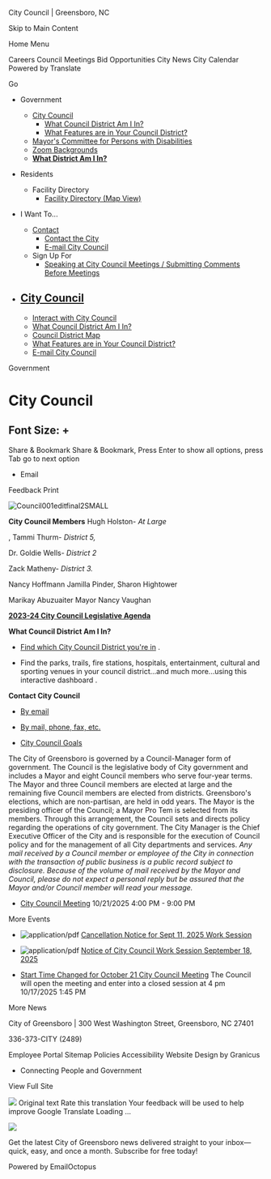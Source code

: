 City Council | Greensboro, NC






Skip to Main Content

Home
Menu



Careers
Council Meetings
Bid Opportunities
City News
City Calendar
Powered by
Translate




Go

* Government

  + [City Council](https://www.greensboro-nc.gov/government/city-council "Click to open City Council")
    - [What Council District Am I In?](https://www.greensboro-nc.gov/government/city-council/what-council-district-am-i-in "Click to open What Council District Am I In?")
    - [What Features are in Your Council District?](https://www.greensboro-nc.gov/government/city-council/what-features-are-in-your-council-district "Click to open What Features are in Your Council District?")
  + [Mayor's Committee for Persons with Disabilities](https://www.greensboro-nc.gov/government/mayor-s-committee-for-persons-with-disabilities "Click to open Mayor's Committee for Persons with Disabilities")
  + [Zoom Backgrounds](https://www.greensboro-nc.gov/government/zoom-backgrounds "Zoom Backgrounds from Greensboro")
  + [**What District Am I In?**](https://www.greensboro-nc.gov/government/city-council/what-council-district-am-i-in)
* Residents

  + Facility Directory
    - [Facility Directory (Map View)](https://www.greensboro-nc.gov/residents/facility-directory/facility-directory-map-view "Click to open Facility Directory (Map View)")
* I Want To...

  + [Contact](https://www.greensboro-nc.gov/i-want-to/contact "Click to open Contact")
    - [Contact the City](https://www.greensboro-nc.gov/i-want-to/contact/contact-the-city "Click to open Contact the City")
    - [E-mail City Council](https://www.greensboro-nc.gov/i-want-to/contact/e-mail-city-council "Click to open E-mail City Council")
  + Sign Up For
    - [Speaking at City Council Meetings / Submitting Comments Before Meetings](https://www.greensboro-nc.gov/i-want-to/sign-up-for/speaking-at-city-council-meetings-submitting-comments-before-meetings "Click to open Speaking at City Council Meetings / Submitting Comments Before Meetings")

* [City Council](https://www.greensboro-nc.gov/government/city-council)
  -
  + [Interact with City Council](https://www.greensboro-nc.gov/government/city-council/interact-with-city-council)
  + [What Council District Am I In?](https://www.greensboro-nc.gov/government/city-council/what-council-district-am-i-in)
  + [Council District Map](https://www.greensboro-nc.gov/government/city-council/council-district-map)
  + [What Features are in Your Council District?](https://www.greensboro-nc.gov/government/city-council/what-features-are-in-your-council-district)
  + [E-mail City Council](https://www.greensboro-nc.gov/government/city-council/e-mail-city-council)

Government

City Council
============

Font Size:
+
-
Share & Bookmark
Share & Bookmark, Press Enter to show all options, press Tab go to next option

* Email

Feedback
Print



![Council001editfinal2SMALL](https://www.greensboro-nc.gov/home/showpublishedimage/39396/638751413912470000)

**City Council Members**
Hugh Holston-
*At Large*

, Tammi Thurm-
*District 5,*

Dr. Goldie Wells-
*District 2*

Zack Matheny-
*District 3.*

Nancy Hoffmann
Jamilla Pinder, Sharon Hightower

Marikay Abuzuaiter
Mayor Nancy Vaughan

**[2023-24 City Council Legislative Agenda](https://www.greensboro-nc.gov/home/showpublisheddocument/55187/638125019365670000)**

**What Council District Am I In?**

* [Find which City Council District you're in](https://experience.arcgis.com/experience/a589958e98cb4ef0ab8a0a70c8dd4b66/)
  .

* Find the parks, trails, fire stations, hospitals, entertainment, cultural and sporting venues in your council district...and much more...using
  this interactive dashboard
  .

**Contact City Council**

* [By email](https://www.greensboro-nc.gov/government/city-council/e-mail-city-council)
* [By mail, phone, fax, etc.](https://www.greensboro-nc.gov/home/showpublisheddocument/12920/638784095330230000)

* [City Council Goals](https://www.greensboro-nc.gov/home/showpublisheddocument/56718/638270849128400000)

The City of Greensboro is governed by a Council-Manager form of government. The Council is the legislative body of City government and includes a Mayor and eight Council members who serve four-year terms.
The Mayor and three Council members are elected at large and the remaining five Council members are elected from districts. Greensboro's elections, which are non-partisan, are held in odd years.
The Mayor is the presiding officer of the Council; a Mayor Pro Tem is selected from its members. Through this arrangement, the Council sets and directs policy regarding the operations of city government. The City Manager is the Chief Executive Officer of the City and is responsible for the execution of Council policy and for the management of all City departments and services.
*Any mail received by a Council member or employee of the City in connection with the transaction of public business is a public record subject to disclosure. Because of the volume of mail received by the Mayor and Council, please do not expect a personal reply but be assured that the Mayor and/or Council member will read your message.*

* [City Council Meeting](https://www.greensboro-nc.gov/Home/Components/Calendar/Event/146773/23?backlist=%2fgovernment%2fcity-council)
  10/21/2025 4:00 PM - 9:00 PM

More Events



* ![application/pdf](https://www.greensboro-nc.gov/DefaultContent/Default/_gfx/document_icons/pdf.png)
  [Cancellation Notice for Sept 11, 2025 Work Session](https://www.greensboro-nc.gov/home/showpublisheddocument/63987/638925109717870000 "Click to download Cancellation Notice for Sept 11, 2025 Work Session PDF file")
* ![application/pdf](https://www.greensboro-nc.gov/DefaultContent/Default/_gfx/document_icons/pdf.png)
  [Notice of City Council Work Session September 18, 2025](https://www.greensboro-nc.gov/home/showpublisheddocument/63989/638925110381000000 "Click to download Notice of City Council Work Session September 18, 2025 PDF file")



* [Start Time Changed for October 21 City Council Meeting](https://www.greensboro-nc.gov/Home/Components/News/News/21405/36?backlist=%2fgovernment%2fcity-council)
  The Council will open the meeting and enter into a closed session at 4 pm
  10/17/2025 1:45 PM

More News


City of Greensboro |
300 West Washington Street, Greensboro, NC 27401



336-373-CITY (2489)

Employee Portal
Sitemap
Policies
Accessibility
Website Design by Granicus
- Connecting People and Government

View Full Site

![](https://fonts.gstatic.com/s/i/productlogos/translate/v14/24px.svg)
Original text
Rate this translation
Your feedback will be used to help improve Google Translate
Loading ...

![](https://gallery.eocampaign1.com/54fb0f1c-a6d3-11ef-9354-819c52b83814%2Fmedia-manager%2F1732224644824-b642a4e5-e336-fdf0-ad1a-5d20fe199224.png)

Get the latest City of Greensboro news delivered straight to your inbox—quick, easy, and once a month. Subscribe for free today!

Powered by
EmailOctopus